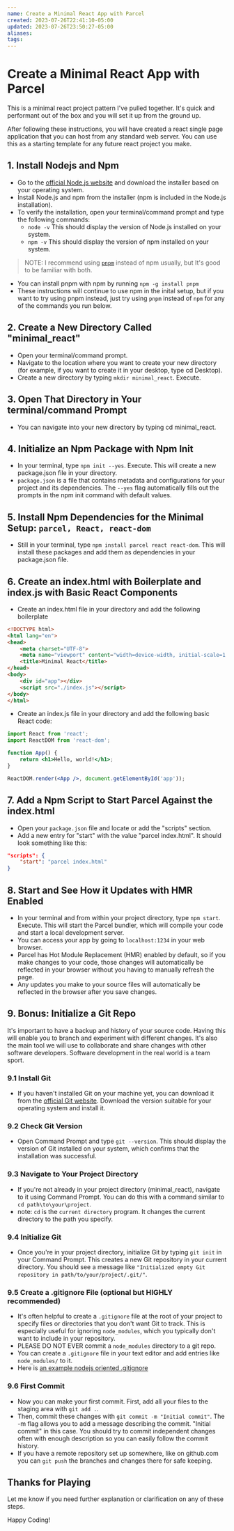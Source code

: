 ```yaml
---
name: Create a Minimal React App with Parcel
created: 2023-07-26T22:41:10-05:00
updated: 2023-07-26T23:50:27-05:00
aliases: 
tags: 
---
```

# Create a Minimal React App with Parcel

This is a minimal react project pattern I've pulled together.  It's quick and performant out of the box and you will set it up from the ground up.

After following these instructions, you will have created a react single page application that you can host from any standard web server.  You can use this as a starting template for any future react project you make.

## 1. Install Nodejs and Npm
- Go to the [official Node.js website](https://nodejs.org/en/download/) and download the installer based on your operating system.
- Install Node.js and npm from the installer (npm is included in the Node.js installation).
- To verify the installation, open your terminal/command prompt and type the following commands:
	- `node -v` This should display the version of Node.js installed on your system.
	- `npm -v` This should display the version of npm installed on your system.

> NOTE: I recommend using [`pnpm`](https://pnpm.io/) instead of npm usually, but It's good to be familiar with both.  
- You can install pnpm with npm by running `npm -g install pnpm`
- These instructions will continue to use npm in the inital setup, but if you want to try using pnpm instead, just try using `pnpm` instead of `npm` for any of the commands you run below.

## 2. Create a New Directory Called "minimal_react"

- Open your terminal/command prompt.
- Navigate to the location where you want to create your new directory (for example, if you want to create it in your desktop, type cd Desktop).
- Create a new directory by typing `mkdir minimal_react`. Execute.

## 3. Open That Directory in Your terminal/command Prompt

- You can navigate into your new directory by typing cd minimal_react.

## 4. Initialize an Npm Package with Npm Init

- In your terminal, type `npm init --yes`. Execute. This will create a new package.json file in your directory.
- `package.json` is a file that contains metadata and configurations for your project and its dependencies. The `--yes` flag automatically fills out the prompts in the npm init command with default values.

## 5. Install Npm Dependencies for the Minimal Setup: `parcel, React, react-dom`

- Still in your terminal, type `npm install parcel react react-dom`. This will install these packages and add them as dependencies in your package.json file.

## 6. Create an index.html with Boilerplate and index.js with Basic React Components

- Create an index.html file in your directory and add the following boilerplate

```html
<!DOCTYPE html>
<html lang="en">
<head>
    <meta charset="UTF-8">
    <meta name="viewport" content="width=device-width, initial-scale=1.0">
    <title>Minimal React</title>
</head>
<body>
    <div id="app"></div>
    <script src="./index.js"></script>
</body>
</html>
```

- Create an index.js file in your directory and add the following basic React code:

```jsx
import React from 'react';
import ReactDOM from 'react-dom';

function App() {
    return <h1>Hello, world!</h1>;
}

ReactDOM.render(<App />, document.getElementById('app'));
```

## 7. Add a Npm Script to Start Parcel Against the index.html

- Open your `package.json` file and locate or add the "scripts" section.
- Add a new entry for "start" with the value "parcel index.html". It should look something like this:
  
```json
"scripts": {
    "start": "parcel index.html"
}
```

## 8. Start and See How it Updates with HMR Enabled

- In your terminal and from within your project directory, type `npm start`. Execute. This will start the Parcel bundler, which will compile your code and start a local development server.
- You can access your app by going to `localhost:1234` in your web browser.
- Parcel has Hot Module Replacement (HMR) enabled by default, so if you make changes to your code, those changes will automatically be reflected in your browser without you having to manually refresh the page.
- Any updates you make to your source files will automatically be reflected in the browser after you save changes.

## 9. Bonus: Initialize a Git Repo

It's important to have a backup and history of your source code.  Having this will enable you to branch and experiment with different changes.  It's also the main tool we will use to collaborate and share changes with other software developers.  Software development in the real world is a team sport.

### 9.1 Install Git

- If you haven't installed Git on your machine yet, you can download it from the [official Git website](https://git-scm.com/downloads). Download the version suitable for your operating system and install it.
  
### 9.2 Check Git Version

- Open Command Prompt and type `git --version`. This should display the version of Git installed on your system, which confirms that the installation was successful.

### 9.3 Navigate to Your Project Directory

- If you're not already in your project directory (minimal_react), navigate to it using Command Prompt. You can do this with a command similar to `cd path\to\your\project`.
- note: `cd` is the `current directory` program.  It changes the current directory to the path you specify.

### 9.4 Initialize Git

- Once you're in your project directory, initialize Git by typing `git init` in your Command Prompt. This creates a new Git repository in your current directory. You should see a message like `"Initialized empty Git repository in path/to/your/project/.git/"`.

### 9.5 Create a .gitignore File (optional but HIGHLY recommended)

- It's often helpful to create a `.gitignore` file at the root of your project to specify files or directories that you don't want Git to track. This is especially useful for ignoring `node_modules`, which you typically don't want to include in your repository. 
- PLEASE DO NOT EVER commit a `node_modules` directory to a git repo.
- You can create a `.gitignore` file in your text editor and add entries like `node_modules/` to it.
- Here is [an example nodejs oriented .gitignore](https://github.com/github/gitignore/blob/main/Node.gitignore)

### 9.6 First Commit

- Now you can make your first commit. First, add all your files to the staging area with `git add .`.
- Then, commit these changes with `git commit -m "Initial commit"`. The -m flag allows you to add a message describing the commit.  "Initial commit" in this case.  You should try to commit independent changes often with enough description so you can easily follow the commit history.
- If you have a remote repository set up somewhere, like on github.com you can `git push` the branches and changes there for safe keeping.

## Thanks for Playing

Let me know if you need further explanation or clarification on any of these steps.

Happy Coding!
